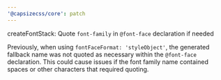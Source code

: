```yaml
---
'@capsizecss/core': patch
---
```


createFontStack: Quote `font-family` in `@font-face` declaration if needed

Previously, when using `fontFaceFormat: 'styleObject'`, the generated fallback name  was not quoted as necessary within the `@font-face` declaration.
This could cause issues if the font family name contained spaces or other characters that required quoting.
